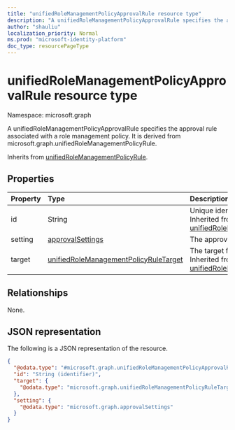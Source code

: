 ```yaml
---
title: "unifiedRoleManagementPolicyApprovalRule resource type"
description: "A unifiedRoleManagementPolicyApprovalRule specifies the approval rule associated with a role management policy. It is derived from microsoft.graph.unifiedRoleManagementPolicyRule."
author: "shauliu"
localization_priority: Normal
ms.prod: "microsoft-identity-platform"
doc_type: resourcePageType
---
```


# unifiedRoleManagementPolicyApprovalRule resource type

Namespace: microsoft.graph

A unifiedRoleManagementPolicyApprovalRule specifies the approval rule associated with a role management policy. It is derived from microsoft.graph.unifiedRoleManagementPolicyRule.

Inherits from [unifiedRoleManagementPolicyRule](../resources/unifiedrolemanagementpolicyrule.md).

## Properties
|Property|Type|Description|
|:---|:---|:---|
|id|String|Unique identifier for the rule. Inherited from [unifiedRoleManagementPolicyRule](../resources/unifiedrolemanagementpolicyrule.md)|
|setting|[approvalSettings](../resources/approvalsettings.md)|The approval setting for the rule.|
|target|[unifiedRoleManagementPolicyRuleTarget](../resources/unifiedrolemanagementpolicyruletarget.md)|The target for the rule rule. Inherited from [unifiedRoleManagementPolicyRule](../resources/unifiedrolemanagementpolicyrule.md)|

## Relationships
None.

## JSON representation
The following is a JSON representation of the resource.
<!-- {
  "blockType": "resource",
  "keyProperty": "id",
  "@odata.type": "microsoft.graph.unifiedRoleManagementPolicyApprovalRule",
  "baseType": "Microsoft.Identity.Governance.Common.Data.ExternalModels.V1.unifiedRoleManagementPolicyRule",
  "openType": false
}
-->
``` json
{
  "@odata.type": "#microsoft.graph.unifiedRoleManagementPolicyApprovalRule",
  "id": "String (identifier)",
  "target": {
    "@odata.type": "microsoft.graph.unifiedRoleManagementPolicyRuleTarget"
  },
  "setting": {
    "@odata.type": "microsoft.graph.approvalSettings"
  }
}
```

